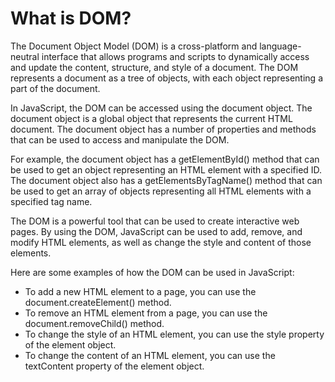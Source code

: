 # What is DOM?

The Document Object Model (DOM) is a cross-platform and language-neutral interface that allows programs and scripts to dynamically access and update the content, structure, and style of a document. The DOM represents a document as a tree of objects, with each object representing a part of the document.

In JavaScript, the DOM can be accessed using the document object. The document object is a global object that represents the current HTML document. The document object has a number of properties and methods that can be used to access and manipulate the DOM.

For example, the document object has a getElementById() method that can be used to get an object representing an HTML element with a specified ID. The document object also has a getElementsByTagName() method that can be used to get an array of objects representing all HTML elements with a specified tag name.

The DOM is a powerful tool that can be used to create interactive web pages. By using the DOM, JavaScript can be used to add, remove, and modify HTML elements, as well as change the style and content of those elements.

Here are some examples of how the DOM can be used in JavaScript:

* To add a new HTML element to a page, you can use the document.createElement() method.
* To remove an HTML element from a page, you can use the document.removeChild() method.
* To change the style of an HTML element, you can use the style property of the element object.
* To change the content of an HTML element, you can use the textContent property of the element object.

